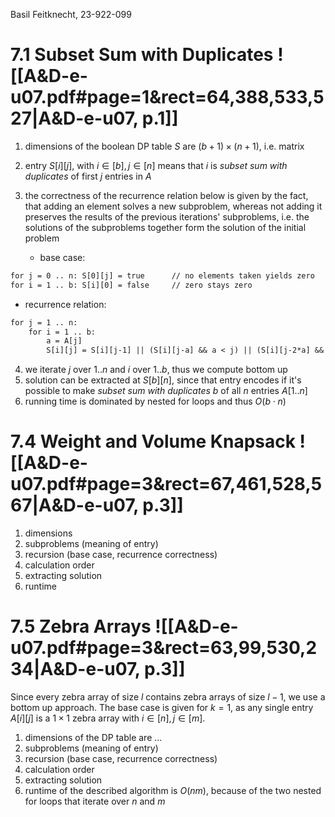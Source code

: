 
Basil Feitknecht, 23-922-099



# 7.1       Subset Sum with Duplicates ![[A&D-e-u07.pdf#page=1&rect=64,388,533,527|A&D-e-u07, p.1]]
1. dimensions of the boolean DP table $S$ are $(b+1) \times (n+1)$, i.e. matrix
2. entry $S[i][j]$, with $i \in [b], j \in [n]$ means that $i$ is *subset sum with duplicates* of first $j$ entries in $A$
3. the correctness of the recurrence relation below is given by the fact, that adding an element solves a new subproblem, whereas not adding it preserves the results of the previous iterations' subproblems, i.e. the solutions of the subproblems together form the solution of the initial problem
   
   - base case:
```txt
for j = 0 .. n: S[0][j] = true      // no elements taken yields zero
for i = 1 .. b: S[i][0] = false     // zero stays zero
```

 - recurrence relation:
```txt
for j = 1 .. n:
    for i = 1 .. b:
        a = A[j]
        S[i][j] = S[i][j-1] || (S[i][j-a] && a < j) || (S[i][j-2*a] && 2*a < j)
```

4. we iterate $j$ over $1..n$ and $i$ over $1..b$, thus we compute bottom up
5. solution can be extracted at $S[b][n]$, since that entry encodes if it's possible to make *subset sum with duplicates* $b$ of all $n$ entries $A[1 ..n]$
6. running time is dominated by nested for loops and thus $O(b \cdot n)$

<div class="page-break" style="page-break-before: always;"></div>

# 7.4       Weight and Volume Knapsack ![[A&D-e-u07.pdf#page=3&rect=67,461,528,567|A&D-e-u07, p.3]]
1. dimensions
2. subproblems (meaning of entry)
3. recursion (base case, recurrence correctness)
4. calculation order
5. extracting solution
6. runtime



<div class="page-break" style="page-break-before: always;"></div>

# 7.5    Zebra Arrays ![[A&D-e-u07.pdf#page=3&rect=63,99,530,234|A&D-e-u07, p.3]]
Since every zebra array of size $l$ contains zebra arrays of size $l-1$, we use a bottom up approach. The base case is given for $k=1$, as any single entry $A[i][j]$ is a $1 \times 1$ zebra array with $i \in [n], j \in [m]$.


1. dimensions of the DP table are ...
2. subproblems (meaning of entry)
3. recursion (base case, recurrence correctness)
4. calculation order
5. extracting solution
6. runtime of the described algorithm is $O(nm)$, because of the two nested for loops that iterate over $n$ and $m$
